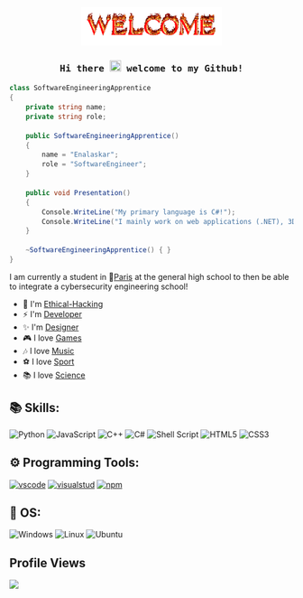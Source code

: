 <p align="center">
  <img width="250" src="https://github.com/mtheggi/mtheggi/blob/main/imgs/welcome.gif">
</p>
<h3 align="center"><samp> Hi there <img src="https://user-images.githubusercontent.com/42378118/110234147-e3259600-7f4e-11eb-95be-0c4047144dea.gif" width="20" height="20">  welcome to my Github!</samp></h3>

```cs
class SoftwareEngineeringApprentice
{
    private string name;
    private string role;

    public SoftwareEngineeringApprentice()
    {
        name = "Enalaskar";
        role = "SoftwareEngineer";
    }

    public void Presentation()
    {
        Console.WriteLine("My primary language is C#!");
        Console.WriteLine("I mainly work on web applications (.NET), 3D video games (Unity & C#), etc..");
    }

    ~SoftwareEngineeringApprentice() { }
}
```

I am currently a student in 🗼[Paris](https://www.paris.fr/) at the general high school to then be able to integrate a cybersecurity engineering school!

- 🎯 I'm [Ethical-Hacking](https://fr.wikipedia.org/wiki/Hacking_%C3%A9thique)
- ⚡ I'm [Developer](https://github.com/Enalaskar)
- ✨ I'm [Designer](https://www.adobe.com/)
- 🎮 I love [Games](https://www.callofduty.com/)
- 🎶 I love [Music](https://www.youtube.com/watch?v=tjsdhCT61O4&list=RDtjsdhCT61O4&start_radio=1)
- ⚽ I love [Sport](https://www.basic-fit.com/)
- 📚 I love [Science](https://www.youtube.com/watch?v=E5LvA8FHBxs)

## 📚 Skills:

![Python](https://img.shields.io/badge/Python-%231572B6.svg?style=for-the-badge&logo=Python&logoColor=white)
![JavaScript](https://img.shields.io/badge/javascript-%23323330.svg?style=for-the-badge&logo=javascript&logoColor=%23F7DF1E)
![C++](https://img.shields.io/badge/c++-%2300599C.svg?style=for-the-badge&logo=c%2B%2B&logoColor=white)
![C#](https://img.shields.io/badge/c%23-%23239120.svg?style=for-the-badge&logo=c-sharp&logoColor=white)
![Shell Script](https://img.shields.io/badge/shell_script-%23121011.svg?style=for-the-badge&logo=gnu-bash&logoColor=white)
![HTML5](https://img.shields.io/badge/html5-%23E34F26.svg?style=for-the-badge&logo=html5&logoColor=white)
![CSS3](https://img.shields.io/badge/css3-%231572B6.svg?style=for-the-badge&logo=css3&logoColor=white)

## ⚙️ Programming Tools:

  [<img alt="vscode" width="50px" src="https://i.imgur.com/A9ytwO6.png"/>](https://code.visualstudio.com/)
  [<img alt="visualstud" width="50px" src="https://upload.wikimedia.org/wikipedia/commons/thumb/5/59/Visual_Studio_Icon_2019.svg/2060px-Visual_Studio_Icon_2019.svg.png"/>](https://visualstudio.microsoft.com/)
  [<img alt="npm" width="50px" src="https://upload.wikimedia.org/wikipedia/commons/thumb/d/db/Npm-logo.svg/2560px-Npm-logo.svg.png"/>](https://www.npmjs.com/)

## 🔧 OS:
 ![Windows](https://img.shields.io/badge/Windows-0078D6?style=for-the-badge&logo=windows&logoColor=white)
 ![Linux](https://img.shields.io/badge/Linux-FCC624?style=for-the-badge&logo=linux&logoColor=black)
 ![Ubuntu](https://img.shields.io/badge/Ubuntu-E95420?style=for-the-badge&logo=ubuntu&logoColor=white)
    
 ## Profile Views
 
<a href="https://github.com/Enalaskar?tab=repositories">
    <img src="https://komarev.com/ghpvc/?username=Enalaskar&style=for-the-badge">
</a>
